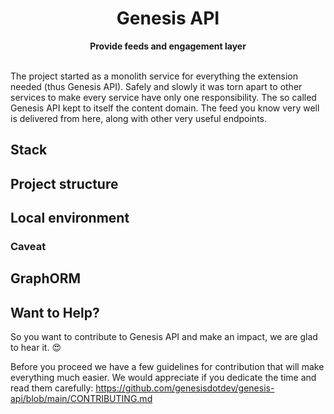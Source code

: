 <div align="center">
  <h1>Genesis API</h1>
  <strong>Provide feeds and engagement layer</strong>
</div>
<br>

The project started as a monolith service for everything the extension needed (thus Genesis API).
Safely and slowly it was torn apart to other services to make every service have only one responsibility.
The so called Genesis API kept to itself the content domain. The feed you know very well is delivered from here,
along with other very useful endpoints.

## Stack

## Project structure

## Local environment

### Caveat

## GraphORM

## Want to Help?

So you want to contribute to Genesis API and make an impact, we are glad to hear it. :heart_eyes:

Before you proceed we have a few guidelines for contribution that will make everything much easier.
We would appreciate if you dedicate the time and read them carefully:
https://github.com/genesisdotdev/genesis-api/blob/main/CONTRIBUTING.md
